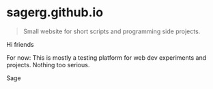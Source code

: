 # sagerg.github.io

> Small website for short scripts and programming side projects.

Hi friends

For now: This is mostly a testing platform for web dev experiments and projects.
Nothing too serious.

Sage
